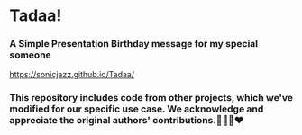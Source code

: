 # Tadaa!
###  A Simple Presentation Birthday message for my special **someone**
https://sonicjazz.github.io/Tadaa/

### This repository includes code from other projects, which we've modified for our specific use case. **We acknowledge and appreciate the original authors' contributions**.🙌🙏🏼❤️

